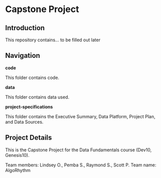 # Capstone Project

## Introduction

This repository contains... to be filled out later  

## Navigation

**code**  

This folder contains code.

**data**  

This folder contains data used.

**project-specifications**  

This folder contains the Executive Summary, Data Platform, Project Plan, and Data Sources.

## Project Details

This is the Capstone Project for the Data Fundamentals course (Dev10, Genesis10).  

Team members: Lindsey O., Pemba S., Raymond S., Scott P.
Team name: AlgoRhythm
